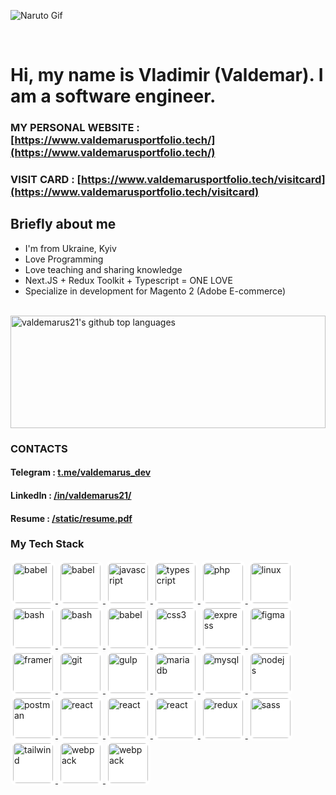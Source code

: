 ![Naruto Gif](https://www.valdemarusportfolio.tech/naruto-gif.gif)

<br/>

# Hi, my name is Vladimir (Valdemar). I am a software engineer.

### MY PERSONAL WEBSITE : [https://www.valdemarusportfolio.tech/](https://www.valdemarusportfolio.tech/)

### VISIT CARD : [https://www.valdemarusportfolio.tech/visitcard](https://www.valdemarusportfolio.tech/visitcard)

## Briefly about me

- I'm from Ukraine, Kyiv
- Love Programming
- Love teaching and sharing knowledge
- Next.JS + Redux Toolkit + Typescript = ONE LOVE
- Specialize in development for Magento 2 (Adobe E-commerce)

<br />

<a href="https://github.com/valdemarus21">
    <img style="width: 100%" height="180em" src="https://github-readme-stats.vercel.app/api/top-langs/?username=valdemarus21&theme=merko&layout=compact" alt="valdemarus21's github top languages" />
</a>

<br />


### CONTACTS

#### Telegram : [t.me/valdemarus_dev](https://t.me/valdemarus_dev)
#### LinkedIn : [/in/valdemarus21/](https://www.linkedin.com/in/valdemarus21/)
#### Resume : [/static/resume.pdf](https://www.valdemarusportfolio.tech/static/resume.pdf)


### My Tech Stack


<p>
	<a
		href="https://business.adobe.com/products/magento/magento-commerce.html"
		target="_blank"
		rel="noreferrer"
	>
		<img
			src="https://www.valdemarusportfolio.tech/icons/magento.svg"
			alt="babel"
			width="64"
			height="64"
			style="background-color: #fff; border-radius: 10px; padding: 4px"
		/>
	</a>
	<a href="https://wordpress.com/" target="_blank" rel="noreferrer">
		<img
			src="https://www.valdemarusportfolio.tech/icons/wordpress.svg"
			alt="babel"
			width="64"
			height="64"
			style="background-color: #fff; border-radius: 10px; padding: 4px"
		/>
	</a>
	<a
		href="https://developer.mozilla.org/en-US/docs/Web/JavaScript"
		target="_blank"
		rel="noreferrer"
	>
		<img
			src="https://www.valdemarusportfolio.tech/icons/js.svg"
			alt="javascript"
			width="64"
			height="64"
			style="background-color: #fff; border-radius: 10px; padding: 4px"
		/>
	</a>
	<a href="https://www.typescriptlang.org/" target="_blank" rel="noreferrer">
		<img
			src="https://www.valdemarusportfolio.tech/icons/ts.svg"
			alt="typescript"
			width="64"
			height="64"
			style="background-color: #fff; border-radius: 10px; padding: 4px"
		/>
	</a>
	<a href="https://www.php.net" target="_blank" rel="noreferrer">
		<img
			src="https://www.valdemarusportfolio.tech/icons/php.svg"
			alt="php"
			width="64"
			height="64"
			style="background-color: #fff; border-radius: 10px; padding: 4px"
		/>
	</a>
	<a href="https://www.linux.org/" target="_blank" rel="noreferrer">
		<img
			src="https://www.valdemarusportfolio.tech/icons/linux.svg"
			alt="linux"
			width="64"
			height="64"
			style="background-color: #fff; border-radius: 10px; padding: 4px"
		/>
	</a>
	<a href="https://www.gnu.org/software/bash/" target="_blank" rel="noreferrer">
		<img
			src="https://www.valdemarusportfolio.tech/icons/bash.svg"
			alt="bash"
			width="64"
			height="64"
			style="background-color: #fff; border-radius: 10px; padding: 4px"
		/>
	</a>
	<a href="https://www.gnu.org/software/bash/" target="_blank" rel="noreferrer">
		<img
			src="https://www.valdemarusportfolio.tech/icons/wsl.svg"
			alt="bash"
			width="64"
			height="64"
			style="background-color: #fff; border-radius: 10px; padding: 4px"
		/>
	</a>
	<a href="https://babeljs.io/" target="_blank" rel="noreferrer">
		<img
			src="https://www.valdemarusportfolio.tech/icons/babel.svg"
			alt="babel"
			width="64"
			height="64"
			style="background-color: #fff; border-radius: 10px; padding: 4px"
		/>
	</a>
	<a href="https://www.w3schools.com/css/" target="_blank" rel="noreferrer">
		<img
			src="https://www.valdemarusportfolio.tech/icons/css.svg"
			alt="css3"
			width="64"
			height="64"
			style="background-color: #fff; border-radius: 10px; padding: 4px"
		/>
	</a>
	<a href="https://expressjs.com" target="_blank" rel="noreferrer">
		<img
			src="https://www.valdemarusportfolio.tech/icons/express.svg"
			alt="express"
			width="64"
			height="64"
			style="background-color: #fff; border-radius: 10px; padding: 4px"
		/>
	</a>
	<a href="https://www.figma.com/" target="_blank" rel="noreferrer">
		<img
			src="https://www.valdemarusportfolio.tech/icons/figma.svg"
			alt="figma"
			width="64"
			height="64"
			style="background-color: #fff; border-radius: 10px; padding: 4px"
		/>
	</a>
	<a href="https://www.framer.com/" target="_blank" rel="noreferrer">
		<img
			src="https://www.valdemarusportfolio.tech/icons/framer.svg"
			alt="framer"
			width="64"
			height="64"
			style="background-color: #fff; border-radius: 10px; padding: 4px"
		/>
	</a>
	<a href="https://git-scm.com/" target="_blank" rel="noreferrer">
		<img
			src="https://www.valdemarusportfolio.tech/icons/github.svg"
			alt="git"
			width="64"
			height="64"
			style="background-color: #fff; border-radius: 10px; padding: 4px"
		/>
	</a>
	<a href="https://gulpjs.com" target="_blank" rel="noreferrer">
		<img
			src="https://www.valdemarusportfolio.tech/icons/gulp.svg"
			alt="gulp"
			width="64"
			height="64"
			style="background-color: #fff; border-radius: 10px; padding: 4px"
		/>
	</a>
	<a href="https://mariadb.org/" target="_blank" rel="noreferrer">
		<img
			src="https://www.valdemarusportfolio.tech/icons/mariadb.svg"
			alt="mariadb"
			width="64"
			height="64"
			style="background-color: #fff; border-radius: 10px; padding: 4px"
		/>
	</a>
	<a href="https://www.mysql.com/" target="_blank" rel="noreferrer">
		<img
			src="https://www.valdemarusportfolio.tech/icons/mysql.svg"
			alt="mysql"
			width="64"
			height="64"
			style="background-color: #fff; border-radius: 10px; padding: 4px"
		/>
	</a>
	<a href="https://nodejs.org" target="_blank" rel="noreferrer">
		<img
			src="https://www.valdemarusportfolio.tech/icons/node.svg"
			alt="nodejs"
			width="64"
			height="64"
			style="background-color: #fff; border-radius: 10px; padding: 4px"
		/>
	</a>
	<a href="https://postman.com" target="_blank" rel="noreferrer">
		<img
			src="https://www.valdemarusportfolio.tech/icons/postman.svg"
			alt="postman"
			width="64"
			height="64"
			style="background-color: #fff; border-radius: 10px; padding: 4px"
		/>
	</a>
	<a href="https://reactjs.org/" target="_blank" rel="noreferrer">
		<img
			src="https://www.valdemarusportfolio.tech/icons/react.svg"
			alt="react"
			width="64"
			height="64"
			style="background-color: #fff; border-radius: 10px; padding: 4px"
		/>
	</a>
	<a href="https://nextjs.org/" target="_blank" rel="noreferrer">
		<img
			src="https://www.valdemarusportfolio.tech/icons/nextjs.svg"
			alt="react"
			width="64"
			height="64"
			style="background-color: #fff; border-radius: 10px; padding: 4px"
		/>
	</a>
	<a href="https://vercel.com/" target="_blank" rel="noreferrer">
		<img
			src="https://www.valdemarusportfolio.tech/icons/vercel.svg"
			alt="react"
			width="64"
			height="64"
			style="background-color: #fff; border-radius: 10px; padding: 4px"
		/>
	</a>
	<a href="https://redux.js.org" target="_blank" rel="noreferrer">
		<img
			src="https://www.valdemarusportfolio.tech/icons/redux.svg"
			alt="redux"
			width="64"
			height="64"
			style="background-color: #fff; border-radius: 10px; padding: 4px"
		/>
	</a>
	<a href="https://sass-lang.com" target="_blank" rel="noreferrer">
		<img
			src="https://www.valdemarusportfolio.tech/icons/scss.svg"
			alt="sass"
			width="64"
			height="64"
			style="background-color: #fff; border-radius: 10px; padding: 4px"
		/>
	</a>
	<a href="https://tailwindcss.com/" target="_blank" rel="noreferrer">
		<img
			src="https://www.valdemarusportfolio.tech/icons/tailwind.svg"
			alt="tailwind"
			width="64"
			height="64"
			style="background-color: #fff; border-radius: 10px; padding: 4px"
		/>
	</a>
	<a href="https://webpack.js.org" target="_blank" rel="noreferrer">
		<img
			src="https://www.valdemarusportfolio.tech/icons/webpack.svg"
			alt="webpack"
			width="64"
			height="64"
			style="background-color: #fff; border-radius: 10px; padding: 4px"
		/>
	</a>
	<a href="https://getbootstrap.com/" target="_blank" rel="noreferrer">
		<img
			src="https://www.valdemarusportfolio.tech/icons/bootstrap.svg"
			alt="webpack"
			width="64"
			height="64"
			style="background-color: #fff; border-radius: 10px; padding: 4px"
		/>
	</a>
</p>


